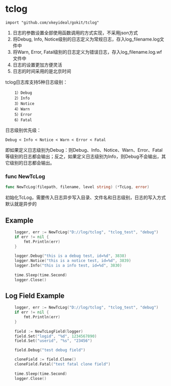 
# tclog
    import "github.com/xkeyideal/gokit/tclog"
	

1. 日志的参数设置全部使用函数调用的方式实现，不采用json方式
2. 将Debug, Info, Notice级别的日志定义为常规日志，存入log_filename.log文件中
3. 将Warn, Error, Fatal级别的日志定义为错误日志，存入log_filename.log.wf文件中
4. 日志的设置更加方便灵活
5. 日志的时间采用的是北京时间

tclog日志库支持5种日志级别：
```
	1）Debug
	2）Info
	3）Notice
	4）Warn
	5）Error
	6）Fatal
```

日志级别优先级：

	Debug < Info < Notice < Warn < Error < Fatal
即如果定义日志级别为Debug：则Debug、Info、Notice、Warn、Error、Fatal等级别的日志都会输出；反之，如果定义日志级别为Info，则Debug不会输出，其它级别的日志都会输出。

### func NewTcLog

``` go
func NewTcLog(filepath, filename, level string) (*TcLog, error)
```

初始化TcLog，需要传入日志异步写入目录、文件名和日志级别，日志的写入方式默认就是异步的
	
## Example

```go
	logger, err := NewTcLog("D://log/tclog", "tclog_test", "debug")
	if err != nil {
		fmt.Println(err)
	}
	
	logger.Debug("this is a debug test, id=%d", 3838)
	logger.Notice("this is a notice test, id=%d", 3839)
	logger.Info("this is a info test, id=%d", 3830)
	
	time.Sleep(time.Second)
	logger.Close()
```

## Log Field Example

```go
	logger, err := NewTcLog("D://log/tclog", "tclog_test", "debug")
	if err != nil {
		fmt.Println(err)
	}
	
	field := NewTcLogField(logger)
	field.Set("logid", "%d", 1234567890)
	field.Set("userid", "%s", "23456")

	field.Debug("test debug field")

	cloneField := field.Clone()
	cloneField.Fatal("test fatal clone field")
	
	time.Sleep(time.Second)
	logger.Close()
```
